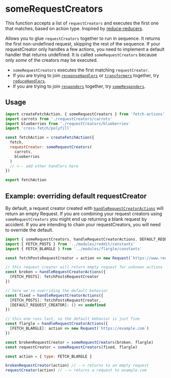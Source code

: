 # someRequestCreators
This function accepts a list of `requestCreators` and executes the first one that matches, based on action type. Inspired by [reduce-reducers](https://github.com/acdlite/reduce-reducers).

Allows you to glue `requestCreators` together to run in sequence. It returns the first non-undefined request, skipping the rest of the sequence. If your requestCreator only handles a few actions, you need to implement a default handler that returns undefined. It is called `someRequestCreators` because only *some* of the creators may be executed.

- `someRequestCreators` executes the first matching `requestCreator`.
- If you are trying to join [`responseHandlers`](./handleResponseActions.md) or [`transformers`](./handleTransformerActions.md) together, try [`reduceHandlers`](./reduceHandlers.md).
- If you are trying to join [`responders`](./handleResponderActions.md) together, try [`someResponders`](./someResponders.md).

## Usage

```js
import createFetchAction, { someRequestCreators } from 'fetch-actions'
import carrots from './requestCreators/carrots'
import blueberries from './requestCreators/blueberries'
import 'cross-fetch/polyfill'

const fetchAction = createFetchAction({
  fetch,
  requestCreator: someRequestCreators(
    carrots,
    blueberries
  )
  // <-- add other handlers here
})

export fetchAction
```

## Example: overriding default requestCreator

By default, a request creator created with [`handleRequestCreatorActions`](./handleRequestCreatorActions.md) will return an empty Request. If you are combining your request creators using `someRequestCreators` you might end up returning a blank request by accident. If you are intending to chain your requestCreators, you will need to override the default.

```js
import { someRequestCreators, handleRequestCreatorActions, DEFAULT_REQUEST_CREATOR } from 'fetch-actions'
import { FETCH_POSTS } from '../modules/reddit/constants'
import { FETCH_BLARGLE } from '../modules/flargle/constants'

const fetchPostsRequestCreator = action => new Request(`https://www.reddit.com/r/${action.payload}.json`)

// this request creator will return empty request for unknown actions
const broken = handleRequestCreatorActions({
  [FETCH_POSTS]: fetchPostsRequestCreator
})

// here we're overriding the default behavior
const fixed = handleRequestCreatorActions({
  [FETCH_POSTS]: fetchPostsRequestCreator,
  [DEFAULT_REQUEST_CREATOR]: () => undefined
})

// this one runs last, so the default behavior is just fine
const flargle = handleRequestCreatorActions({
  [FETCH_BLARGLE]: action => new Request(`https://example.com`)
})

const brokenRequestCreator = someRequestCreators(broken, flargle)
const requestCreator = someRequestCreators(fixed, flargle)

const action = { type: FETCH_BLARGLE }

brokenRequestCreator(action) // --> returns to an empty request
requestCreator(action) // --> returns a request to example.com
```
